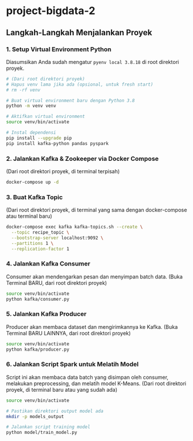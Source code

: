 # project-bigdata-2

## Langkah-Langkah Menjalankan Proyek

### 1. Setup Virtual Environment Python

Diasumsikan Anda sudah mengatur `pyenv local 3.8.18` di root direktori proyek.

```bash
# (Dari root direktori proyek)
# Hapus venv lama jika ada (opsional, untuk fresh start)
# rm -rf venv

# Buat virtual environment baru dengan Python 3.8
python -m venv venv

# Aktifkan virtual environment
source venv/bin/activate

# Instal dependensi
pip install --upgrade pip
pip install kafka-python pandas pyspark
```

### 2. Jalankan Kafka & Zookeeper via Docker Compose

(Dari root direktori proyek, di terminal terpisah)

```bash
docker-compose up -d
```

### 3. Buat Kafka Topic

(Dari root direktori proyek, di terminal yang sama dengan docker-compose atau terminal baru)

```bash
docker-compose exec kafka kafka-topics.sh --create \
  --topic recipe_topic \
  --bootstrap-server localhost:9092 \
  --partitions 1 \
  --replication-factor 1
```

### 4. Jalankan Kafka Consumer

Consumer akan mendengarkan pesan dan menyimpan batch data.
(Buka Terminal BARU, dari root direktori proyek)

```bash
source venv/bin/activate
python kafka/consumer.py
```

### 5. Jalankan Kafka Producer

Producer akan membaca dataset dan mengirimkannya ke Kafka.
(Buka Terminal BARU LAINNYA, dari root direktori proyek)

```bash
source venv/bin/activate
python kafka/producer.py
```

### 6. Jalankan Script Spark untuk Melatih Model

Script ini akan membaca data batch yang disimpan oleh consumer, melakukan preprocessing, dan melatih model K-Means.
(Dari root direktori proyek, di terminal baru atau yang sudah ada)

```bash
source venv/bin/activate

# Pastikan direktori output model ada
mkdir -p models_output

# Jalankan script training model
python model/train_model.py
```
